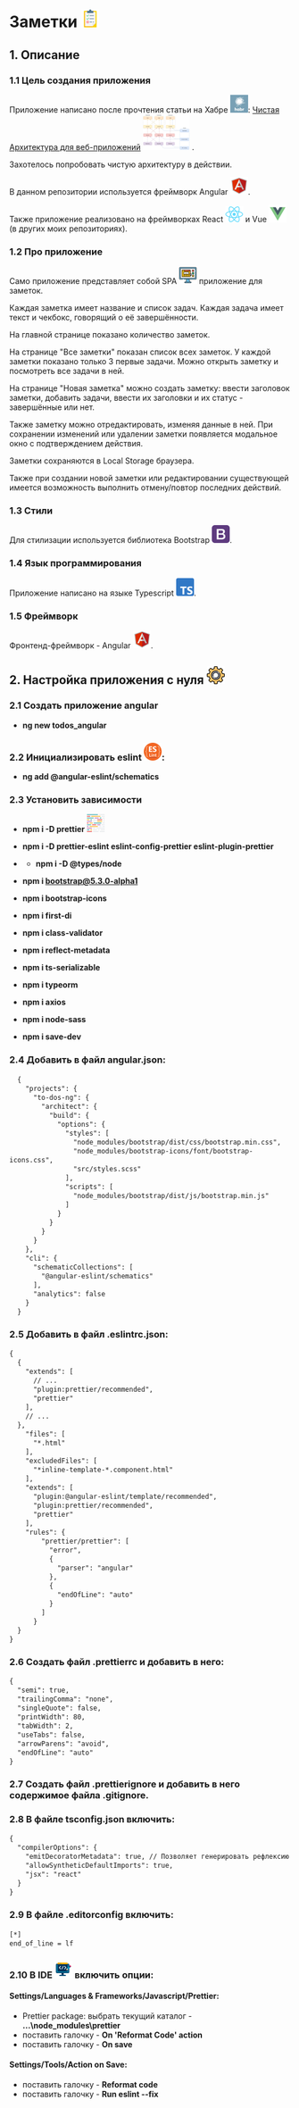 # Заметки ![Todos](./images/Todos.png)

## 1. Описание

### 1.1 Цель создания приложения

Приложение написано после прочтения статьи на
Хабре ![Habr](./images/Habr.png): [Чистая Архитектура для веб-приложений](https://habr.com/ru/post/493430/) ![Clean architecture](./images/Clean_architecture.png)
.

Захотелось попробовать чистую архитектуру в действии.

В данном репозитории используется фреймворк Angular ![Angular](./images/Angular.png).

Также приложение реализовано на фреймворках React ![React](./images/React.png) и Vue ![Vue](./images/Vue.png) (в других
моих репозиториях).

### 1.2 Про приложение

Само приложение представляет собой SPA ![SPA](./images/SPA.png) приложение для заметок.

Каждая заметка имеет название и список задач. Каждая
задача имеет текст и чекбокс, говорящий о её завершённости.

На главной странице показано количество заметок.

На странице "Все заметки" показан список всех заметок. У каждой заметки показано только 3 первые задачи. Можно открыть
заметку и посмотреть все задачи в ней.

На странице "Новая заметка" можно создать заметку: ввести заголовок заметки, добавить задачи, ввести их заголовки и их
статус - завершённые или нет.

Также заметку можно отредактировать, изменяя данные в ней. При сохранении изменений или удалении заметки появляется
модальное окно с подтверждением действия.

Заметки сохраняются в Local Storage браузера.

Также при создании новой заметки или редактировании существующей имеется возможность выполнить отмену/повтор последних
действий.

### 1.3 Стили

Для стилизации используется библиотека Bootstrap ![Bootstrap](./images/Bootstrap.png).

### 1.4 Язык программирования

Приложение написано на языке Typescript ![Typescript](./images/Typescript.png).

### 1.5 Фреймворк

Фронтенд-фреймворк - Angular ![Angular](./images/Angular.png).

## 2. Настройка приложения с нуля ![Setting](./images/Setting.png)

### 2.1 Создать приложение angular

* **ng new todos_angular**

### 2.2 Инициализировать eslint ![ESLint](./images/ESLint.png):

* **ng add @angular-eslint/schematics**

### 2.3 Установить зависимости

* **npm i -D prettier** ![Prettier](./images/Prettier.png)
* **npm i -D prettier-eslint eslint-config-prettier eslint-plugin-prettier**
*
  * **npm i -D @types/node**

* **npm i bootstrap@5.3.0-alpha1**
* **npm i bootstrap-icons**

* **npm i first-di**
* **npm i class-validator**
* **npm i reflect-metadata**
* **npm i ts-serializable**
* **npm i typeorm**

* **npm i axios**

* **npm i node-sass**
* **npm i save-dev**

### 2.4 Добавить в файл angular.json:

```
  {
    "projects": {
      "to-dos-ng": {
        "architect": {
          "build": {
            "options": {
              "styles": [
                "node_modules/bootstrap/dist/css/bootstrap.min.css",
                "node_modules/bootstrap-icons/font/bootstrap-icons.css",
                "src/styles.scss"
              ],
              "scripts": [
                "node_modules/bootstrap/dist/js/bootstrap.min.js"
              ]
            }
          }
        }
      }
    },
    "cli": {
      "schematicCollections": [
        "@angular-eslint/schematics"
      ],
      "analytics": false
    }
  }
```

### 2.5 Добавить в файл .eslintrc.json:

```
{
  {
    "extends": [
      // ...
      "plugin:prettier/recommended",
      "prettier"
    ],
    // ...
  },
    "files": [
      "*.html"
    ],
    "excludedFiles": [
      "*inline-template-*.component.html"
    ],
    "extends": [
      "plugin:@angular-eslint/template/recommended",
      "plugin:prettier/recommended",
      "prettier"
    ],
    "rules": {
        "prettier/prettier": [
          "error",
          {
            "parser": "angular"
          },
          {
            "endOfLine": "auto"
          }
        ]
      }
  }
}
```

### 2.6 Создать файл .prettierrc и добавить в него:

```
{
  "semi": true,
  "trailingComma": "none",
  "singleQuote": false,
  "printWidth": 80,
  "tabWidth": 2,
  "useTabs": false,
  "arrowParens": "avoid",
  "endOfLine": "auto"
}
```

### 2.7 Создать файл .prettierignore и добавить в него содержимое файла .gitignore.

### 2.8 В файле tsconfig.json включить:

```
{
  "compilerOptions": {
    "emitDecoratorMetadata": true, // Позволяет генерировать рефлексию
    "allowSyntheticDefaultImports": true,
    "jsx": "react"
  }
}
```

### 2.9 В файле .editorconfig включить:

```
[*]
end_of_line = lf
```

### 2.10 В IDE ![IDE](./images/IDE.png) включить опции:

#### Settings/Languages & Frameworks/Javascript/Prettier:

* Prettier package: выбрать текущий каталог - **...\node_modules\prettier**
* поставить галочку - **On 'Reformat Code' action**
* поставить галочку - **On save**

#### Settings/Tools/Action on Save:

* поставить галочку - **Reformat code**
* поставить галочку - **Run eslint --fix**
